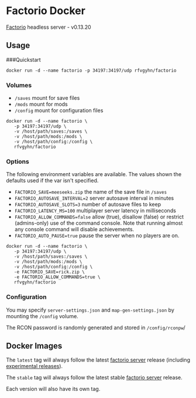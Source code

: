# Factorio Docker

[Factorio][0] headless server - v0.13.20

## Usage

###Quickstart

```
docker run -d --name factorio -p 34197:34197/udp rfvgyhn/factorio
```

### Volumes

* `/saves` mount for save files
* `/mods` mount for mods
* `/config` mount for configuration files

```
docker run -d --name factorio \
   -p 34197:34197/udp \
   -v /host/path/saves:/saves \
   -v /host/path/mods:/mods \
   -v /host/path/config:/config \
   rfvgyhn/factorio
```

### Options

The following environment variables are available. The values shown the defaults used if
the var isn't specified.

* `FACTORIO_SAVE=meeseeks.zip` the name of the save file in `/saves`
* `FACTORIO_AUTOSAVE_INTERVAL=2` server autosave interval in minutes
* `FACTORIO_AUTOSAVE_SLOTS=3` number of autosave files to keep
* `FACTORIO_LATENCY_MS=100` multiplayer server latency in milliseconds
* `FACTORIO_ALLOW_COMMANDS=false` allow (true), disallow (false) or restrict (admins-only) use of the command console. Note that running almost any console command will disable achievements.
* `FACTORIO_AUTO_PAUSE=true` pause the server when no players are on.

```
docker run -d --name factorio \
   -p 34197:34197/udp \
   -v /host/path/saves:/saves \
   -v /host/path/mods:/mods \
   -v /host/path/config:/config \
   -e FACTORIO_SAVE=rick.zip \
   -e FACTORIO_ALLOW_COMMANDS=true \
   rfvgyhn/factorio
```

### Configuration

You may specify `server-settings.json` and `map-gen-settings.json` by mounting the 
`/config` volume.

The RCON password is randomly generated and stored in `/config/rconpw`/

## Docker Images

The `latest` tag will always follow the latest [factorio server][1] release
(including [experimental releases][2]).

The `stable` tag will always follow the latest stable [factorio server][1] release.

Each version will also have its own tag.


[0]: https://www.factorio.com/
[1]: https://www.factorio.com/download-headless/stable
[2]: https://www.factorio.com/download-headless/experimental

